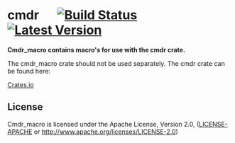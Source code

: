 # cmdr &emsp; [![Build Status]][travis] [![Latest Version]][crates.io]

[Build Status]: https://api.travis-ci.org/Mendelt/cmdr.svg?branch=master
[travis]: https://travis-ci.org/Mendelt/cmdr
[Latest Version]: https://img.shields.io/crates/v/cmdr.svg
[crates.io]: https://crates.io/crates/cmdr

**Cmdr_macro contains macro's for use with the cmdr crate.**

The cmdr_macro crate should not be used separately. The cmdr crate can
be found here:

[Crates.io](https://crates.io/crates/cmdr)

## License
Cmdr_macro is licensed under the Apache License, Version 2.0, ([LICENSE-APACHE](LICENSE-APACHE) or
   http://www.apache.org/licenses/LICENSE-2.0)
